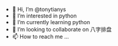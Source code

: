 - 👋 Hi, I’m @tonytianys
- 👀 I’m interested in python
- 🌱 I’m currently learning python
- 💞️ I’m looking to collaborate on 八字排盘
- 📫 How to reach me ...

<!---
tonytianys/tonytianys is a ✨ special ✨ repository because its `README.md` (this file) appears on your GitHub profile.
You can click the Preview link to take a look at your changes.
--->
